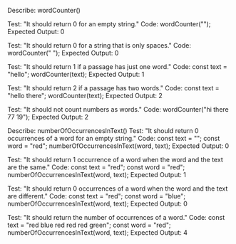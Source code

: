 Describe: wordCounter()

Test: "It should return 0 for an empty string."
Code: wordCounter("");
Expected Output: 0

Test: "It should return 0 for a string that is only spaces."
Code: wordCounter("            ");
Expected Output: 0

Test: "It should return 1 if a passage has just one word."
Code:
const text = "hello";
wordCounter(text);
Expected Output: 1

Test: "It should return 2 if a passage has two words."
Code:
const text = "hello there";
wordCounter(text);
Expected Output: 2

Test: "It should not count numbers as words."
Code: wordCounter("hi there 77 19");
Expected Output: 2

Describe: numberOfOccurrencesInText()
Test: "It should return 0 occurrences of a word for an empty string."
Code:
const text = "";
const word = "red";
numberOfOccurrencesInText(word, text);
Expected Output: 0

Test: "It should return 1 occurrence of a word when the word and the text are the same."
Code:
const text = "red";
const word = "red";
numberOfOccurrencesInText(word, text);
Expected Output: 1

Test: "It should return 0 occurrences of a word when the word and the text are different."
Code:
const text = "red";
const word = "blue";
numberOfOccurrencesInText(word, text);
Expected Output: 0

Test: "It should return the number of occurrences of a word."
Code:
const text = "red blue red red red green";
const word = "red";
numberOfOccurrencesInText(word, text);
Expected Output: 4